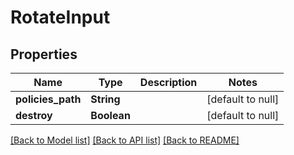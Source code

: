 # RotateInput
## Properties

| Name | Type | Description | Notes |
|------------ | ------------- | ------------- | -------------|
| **policies\_path** | **String** |  | [default to null] |
| **destroy** | **Boolean** |  | [default to null] |

[[Back to Model list]](../README.md#documentation-for-models) [[Back to API list]](../README.md#documentation-for-api-endpoints) [[Back to README]](../README.md)

